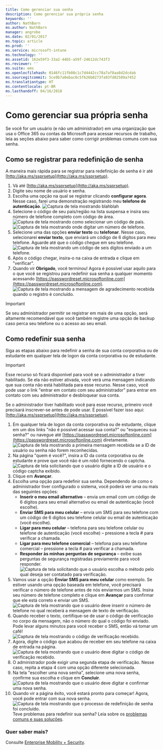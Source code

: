 ```yaml
---
title: Como gerenciar sua senha
description: Como gerenciar sua própria senha
keywords: ''
author: NathBarn
ms.author: NathBarn
manager: angrobe
ms.date: 02/01/2017
ms.topic: article
ms.prod: ''
ms.service: microsoft-intune
ms.technology: ''
ms.assetid: 162e59f3-33a2-44b5-a59f-24612dc743f3
ms.reviewer: ''
ms.suite: ems
ms.openlocfilehash: 0146fc11fb08c1c7d4442cc78a7af8aa8d2dcdab
ms.sourcegitcommit: 5ce9b7a0ebac0c5f626b0273fa93fd02589a7452
ms.translationtype: HT
ms.contentlocale: pt-BR
ms.lasthandoff: 04/16/2018
---
```

# <a name="how-to-manage-your-own-password"></a>Como gerenciar sua própria senha

Se você for um usuário (e não um administrador) em uma organização que usa o Office 365 ou contas da Microsoft para acessar recursos de trabalho, leia as seções abaixo para saber como corrigir problemas comuns com sua senha.

## <a name="how-to-register-for-password-reset"></a>Como se registrar para redefinição de senha
A maneira mais rápida para se registrar para redefinição de senha é ir até [http://aka.ms/ssprsetup](http://aka.ms/ssprsetup).

1.  Vá até [http://aka.ms/ssprsetup](http://aka.ms/ssprsetup).
2.  Digite seu nome de usuário e senha.
3.  Escolha uma opção na qual se registrar clicando **configurar agora**. Nesse caso, farei uma demonstração registrando meu **telefone de autenticação**.
![Captura de tela mostrando blahblah](./media/ft-mngPW-1-setup.png)
4.  Selecione o código de seu país/região na lista suspensa e insira seu número de telefone completo com código de área.
![Captura de tela mostrando como selecionar um código de país. ](./media/ft-mngPW-2-enterNumber.png)![Captura de tela mostrando onde digitar um número de telefone.](./media/ft-mngPW-3-enterNumber2.png)
5.  Selecione uma das opções **enviar texto** ou **telefonar**. Nesse caso, selecionarei **enviar texto**, que enviará um código de 6 dígitos para meu telefone. Aguarde até que o código chegue em seu telefone.  
![Captura de tela mostrando um código de seis dígitos enviado a um telefone.](./media/ft-mngPW-4-textCode.png)
6.  Após o código chegar, insira-o na caixa de entrada e clique em "verificar".
7.  Quando vir **Obrigado**, você terminou! Agora é possível usar aquilo para o que você se registrou para redefinir sua senha a qualquer momento acessando [https://passwordreset.microsoftonline.com](https://passwordreset.microsoftonline.com). ![Captura de tela mostrando a mensagem de agradecimento recebida quando o registro é concluído.](./media/ft-mngPW-5-thanks.png)

> [!IMPORTANT]
> Se seu administrador permitir se registrar em mais de uma opção, será altamente recomendável que você também registre uma opção de backup caso perca seu telefone ou o acesso ao seu email.

## <a name="how-to-reset-your-password"></a>Como redefinir sua senha
Siga as etapas abaixo para redefinir a senha de sua conta corporativa ou de estudante em qualquer tela de logon da conta corporativa ou de estudante.

> [!IMPORTANT]
> Esse recurso só ficará disponível para você se o administrador a tiver habilitado. Se ela não estiver ativada, você verá uma mensagem indicando que sua conta não está habilitada para esse recurso. Nesse caso, você pode usar o link "entrar em contato com seu administrador" para entrar em contato com seu administrador e desbloquear sua conta.
> 
> Se o administrador tiver habilitado você para esse recurso, primeiro você precisará inscrever-se antes de pode usar. É possível fazer isso aqui: [http://aka.ms/ssprsetup](http://aka.ms/ssprsetup).

1. Em qualquer tela de logon da conta corporativa ou de estudante, clique em um dos links "não é possível acessar sua conta?" ou "esqueceu sua senha?" ou navegue até [https://passwordreset.microsoftonline.com](https://passwordreset.microsoftonline.com) diretamente.
   ![Captura de tela mostrando a primeira mensagem recebida se a ID de usuário ou senha não forem reconhecidas.](./media/ft-mngPW-6-resetPWbegin.png)
2. Na página "quem é você?", insira a ID da conta corporativa ou de estudante e prove que você não é um robô fornecendo o captcha.
   ![Captura de tela solicitando que o usuário digite a ID de usuário e o código captcha exibido.](./media/ft-mngPW-7-enterID.png)
3. Clique em **Avançar**.
4. Escolha uma opção para redefinir sua senha. Dependendo de como o administrador tiver configurado o sistema, você poderá ver uma ou mais das seguintes opções:
   - **Inserir o meu email alternativo** – envia um email com um código de 6 dígitos para seu email alternativo ou email de autenticação (você escolhe).
   - **Enviar SMS para meu celular** – envia um SMS para seu telefone com um código de 6 dígitos seu telefone celular ou email de autenticação (você escolhe).
   - **Ligar para meu celular** – telefona para seu telefone celular ou telefone de autenticação (você escolhe) – pressione a tecla # para verificar a chamada.
   - **Ligar para meu telefone comercial** – telefona para seu telefone comercial – pressione a tecla # para verificar a chamada.
   - **Responder às minhas perguntas de segurança** – exibe suas perguntas de segurança registradas previamente para você responder.
   ![Captura de tela solicitando que o usuário escolha o método pelo qual deseja ser contatado para verificação.](./media/ft-mngPW-8-answerQuestions.png)
5. Vamos usar a opção **Enviar SMS para meu celular** como exemplo. Se estiver usando uma opção baseada em telefone, você precisará verificar o número de telefone antes de nós enviarmos um SMS. Insira seu número de telefone completo e clique em **Avançar** para confirmar que ele está correto e enviar um SMS.
   ![Captura de tela mostrando que o usuário deve inserir o número de telefone no qual receberá a mensagem de texto de verificação.](./media/ft-mngPW-9-textNumber.png)
6. Quando receber o texto, certifique-se de usar o código de verificação no corpo da mensagem, não o número do qual o código foi enviado. Pode levar alguns minutos para você receber o SMS, então vá tomar um café!  
   ![Captura de tela mostrando o código de verificação recebido.](./media/ft-mngPW-10-verificationCode.png)
7. Agora, digite o código que acabou de receber em seu telefone na caixa de entrada na página.
   ![Captura de tela mostrando que o usuário deve digitar o código de verificação recebido.](./media/ft-mngPW-11-enterCode.png)
8. O administrador pode exigir uma segunda etapa de verificação. Nesse caso, repita a etapa 4 com uma opção diferente selecionada.
9. Na tela "escolher uma nova senha", selecione uma nova senha, confirme sua escolha e clique em **Concluir**.
   ![Captura de tela mostrando que o usuário deve digitar e confirmar uma nova senha.](./media/ft-mngPW-12-clickFinish.png)
10. Quando vir a página êxito, você estará pronto para começar! Agora, você pode entrar com sua nova senha.
    ![Captura de tela mostrando que o processo de redefinição de senha foi concluído.](./media/ft-mngPW-13-success.png)
    Teve problemas para redefinir sua senha? Leia sobre os [problemas comuns e suas soluções](https://azure.microsoft.com/en-us/documentation/articles/active-directory-passwords-update-your-own-password/#common-problems-and-their-solutions).

### <a name="want-to-learn-more"></a>Quer saber mais?
Consulte [Enterprise Mobility + Security](https://www.microsoft.com/en-us/server-cloud/enterprise-mobility/overview.aspx).
